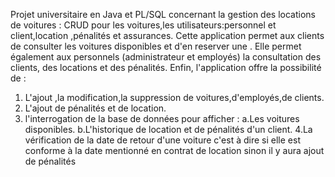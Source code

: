Projet universitaire en Java et PL/SQL concernant la gestion des locations de voitures :
CRUD pour les voitures,les utilisateurs:personnel et client,location ,pénalités et assurances.
Cette application permet aux clients de consulter les voitures disponibles et d'en reserver une .
Elle permet également aux personnels (administrateur et employés) la consultation des clients, des locations et des pénalités.
Enfin, l'application offre la possibilité de :
1. L'ajout ,la modification,la suppression de voitures,d'employés,de clients.
2. L'ajout  de pénalités et de location.
3. l'interrogation de la base de données pour afficher :
   a.Les voitures disponibles.
   b.L'historique de location et de pénalités d'un client.
4.La vérification de la date de retour d'une voiture c'est à dire si elle est conforme à la date mentionné en contrat de location sinon il y aura ajout de pénalités
   
